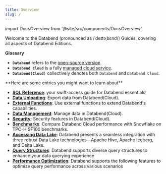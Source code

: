 ```yaml
---
title: Overview
slug: /
---
```


import DocsOverview from '@site/src/components/DocsOverview'

Welcome to the Databend (pronounced as /ˈdeɪtəˌbɛnd/) Guides, covering all aspects of Databend Editions.

**Glossary**

- **`Databend`** refers to the [open-source version](https://github.com/datafuselabs/databend).
- **`Databend Cloud`** is a fully [managed cloud service](https://databend.com).
- **`Databend(Cloud)`** collectively denotes both `Databend` and `Databend Cloud`.

<DocsOverview />
**Here are some entries you might want to learn about**

- **[SQL Reference](/sql)**: your swift-access guide for Databend essentials!
- **[Data Unloading](../50-unload-data/index.md)**: Export data from Databend(Cloud).
- **[External Functions](../54-query/04-external-function.md)**: Use external functions to extend Databend's capabilities.
- **[Data Management](../57-data-management/index.md)**: Manage data in Databend(Cloud).
- **[Security](../56-security/index.md)**: Security features in Databend(Cloud).
- **[Benchmarks](../80-benchmark/index.md)**: Compare Databend Cloud performance with Snowflake on TPC-H SF100 benchmarks.
- **[Accessing Data Lake](../51-access-data-lake/index.md)**: Databend presents a seamless integration with three robust Data Lake technologies—Apache Hive, Apache Iceberg, and Delta Lake.
- **[Query Structures](../54-query/index.md)**: Databend supports diverse query structures to enhance your data querying experience
- **[Performance Optimization](../55-performance/index.md)**: Databend supports the following features to optimize query performance across various scenarios
